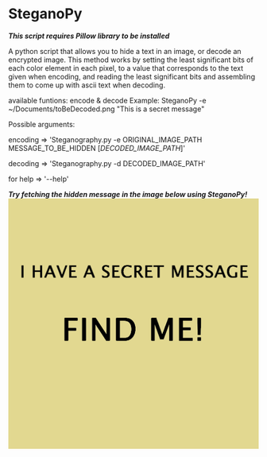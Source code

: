 # SteganoPy
***This script requires Pillow library to be installed***


A python script that allows you to hide a text in an image, or decode an encrypted image.
  This method works by setting the least significant bits of each color element in each pixel,
to a value that corresponds to the text given when encoding, and reading the least significant 
bits and assembling them to come up with ascii text when decoding.


available funtions: encode & decode
Example: SteganoPy -e ~/Documents/toBeDecoded.png "This is a secret message"

Possible arguments:

encoding => 'Steganography.py  -e  ORIGINAL_IMAGE_PATH  MESSAGE_TO_BE_HIDDEN  [*DECODED_IMAGE_PATH*]'

decoding => 'Steganography.py  -d  DECODED_IMAGE_PATH'

for help => '--help'



***Try fetching the hidden message in the image below using SteganoPy!***
![alt text](https://github.com/MA-Tex/SteganoPy/blob/master/encoded_SteganoPy%20Image.png)
